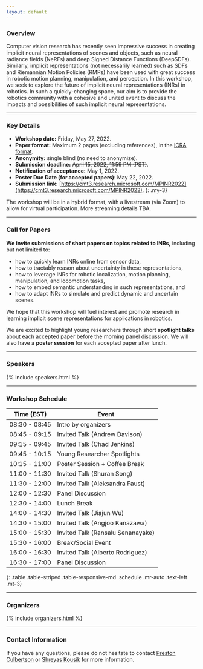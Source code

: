 ```yaml
---
layout: default
---
```

### Overview

Computer vision research has recently seen impressive success in creating implicit neural representations of scenes and objects, such as neural radiance fields (NeRFs) and deep Signed Distance Functions (DeepSDFs). Similarly, implicit representations (not necessarily learned) such as SDFs and Riemannian Motion Policies (RMPs) have been used with great success in robotic motion planning, manipulation, and perception. In this workshop, we seek to explore the future of implicit neural representations (INRs) in robotics. In such a quickly-changing space, our aim is to provide the robotics community with a cohesive and united event to discuss the impacts and possibilities of such implicit neural representations.

---
### Key Details

- **Workshop date:** Friday, May 27, 2022.
- **Paper format:** Maximum 2 pages (excluding references), in the [ICRA format](http://ras.papercept.net/conferences/support/support.php).
- **Anonymity:** single blind (no need to anonymize).
- **Submission deadline:** ~~April 15, 2022, 11:59 PM (PST)~~.
- **Notification of acceptance:** May 1, 2022.
- **Poster Due Date (for accepted papers)**: May 22, 2022.
- **Submission link:** [https://cmt3.research.microsoft.com/MPINR2022](https://cmt3.research.microsoft.com/MPINR2022).
{: .my-3}

The workshop will be in a hybrid format, with a livestream (via Zoom) to allow for virtual participation. More streaming details TBA.

---
### Call for Papers

**We invite submissions of short papers on topics related to INRs,** including but not limited to:
* how to quickly learn INRs online from sensor data, 
* how to tractably reason about uncertainty in these representations, 
* how to leverage INRs for robotic localization, motion planning, manipulation, and locomotion tasks,
* how to embed semantic understanding in such representations, and 
* how to adapt INRs to simulate and predict dynamic and uncertain scenes. 

We hope that this workshop will fuel interest and promote research in learning implicit scene representations for applications in robotics.

We are excited to highlight young researchers through short **spotlight talks** about each accepted paper before the morning panel discussion. We will also have a **poster session** for each accepted paper after lunch.


---
### Speakers
{% include speakers.html %}

---

### Workshop Schedule

| Time (EST) | Event |
|-------|--------|
| 08:30 - 08:45 | Intro by organizers |
| 08:45 - 09:15 | Invited Talk (Andrew Davison) |
| 09:15 - 09:45 | Invited Talk (Chad Jenkins) |
| 09:45 - 10:15 | Young Researcher Spotlights |
| 10:15 - 11:00 | Poster Session + Coffee Break |
| 11:00 - 11:30 | Invited Talk (Shuran Song) |
| 11:30 - 12:00 | Invited Talk (Aleksandra Faust) |
| 12:00 - 12:30 | Panel Discussion |
| 12:30 - 14:00 | Lunch Break |
| 14:00 - 14:30 | Invited Talk (Jiajun Wu) |
| 14:30 - 15:00 | Invited Talk (Angjoo Kanazawa) |
| 15:00 - 15:30 | Invited Talk (Ransalu Senanayake) |
| 15:30 - 16:00 | Break/Social Event |
| 16:00 - 16:30 | Invited Talk (Alberto Rodriguez) |
| 16:30 - 17:00 | Panel Discussion |
{: .table .table-striped .table-responsive-md .schedule .mr-auto .text-left .mt-3}

---

### Organizers

{% include organizers.html %}

--- 

### Contact Information

If you have any questions, please do not hesitate to contact [Preston Culbertson](mailto:pculbertson@stanford) or [Shreyas Kousik](mailto:skousik@stanford.edu) for more information.

